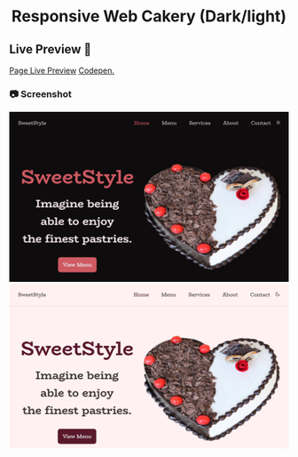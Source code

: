 <h1 align="center">Responsive Web Cakery (Dark/light)</h1>

## Live Preview 🔧
<a href="https://jean-carje.github.io/Responsive-website-cakery-main/">Page Live Preview</a>
<a href="https://codepen.io/carje/full/WNGVZpd">Codepen.</a>

### :camera: Screenshot
<img src="https://raw.githubusercontent.com/Jean-carje/Responsive-website-cakery-main/master/art/art1.jpg" alt="dark">
<img src="https://raw.githubusercontent.com/Jean-carje/Responsive-website-cakery-main/master/art/art2.jpg" alt="light">
